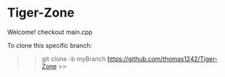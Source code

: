 # Tiger-Zone

Welcome!
checkout main.cpp

To clone this specific branch:

>> git clone -b myBranch https://github.com/thomas1242/Tiger-Zone >>
